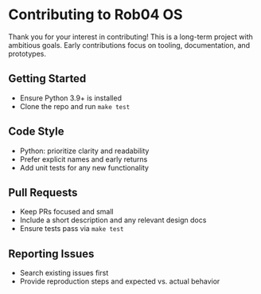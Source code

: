# Contributing to Rob04 OS

Thank you for your interest in contributing! This is a long-term project with ambitious goals. Early contributions focus on tooling, documentation, and prototypes.

## Getting Started

- Ensure Python 3.9+ is installed
- Clone the repo and run `make test`

## Code Style

- Python: prioritize clarity and readability
- Prefer explicit names and early returns
- Add unit tests for any new functionality

## Pull Requests

- Keep PRs focused and small
- Include a short description and any relevant design docs
- Ensure tests pass via `make test`

## Reporting Issues

- Search existing issues first
- Provide reproduction steps and expected vs. actual behavior